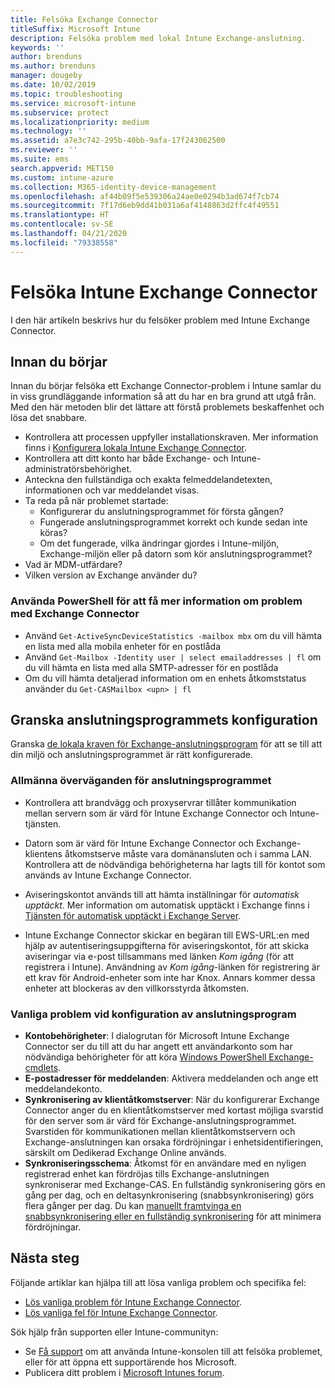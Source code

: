 ```yaml
---
title: Felsöka Exchange Connector
titleSuffix: Microsoft Intune
description: Felsöka problem med lokal Intune Exchange-anslutning.
keywords: ''
author: brenduns
ms.author: brenduns
manager: dougeby
ms.date: 10/02/2019
ms.topic: troubleshooting
ms.service: microsoft-intune
ms.subservice: protect
ms.localizationpriority: medium
ms.technology: ''
ms.assetid: a7e3c742-295b-40bb-9afa-17f243062500
ms.reviewer: ''
ms.suite: ems
search.appverid: MET150
ms.custom: intune-azure
ms.collection: M365-identity-device-management
ms.openlocfilehash: af44b09f5e539306a24ae0e0294b3ad674f7cb74
ms.sourcegitcommit: 7f17d6eb9dd41b031a6af4148863d2ffc4f49551
ms.translationtype: HT
ms.contentlocale: sv-SE
ms.lasthandoff: 04/21/2020
ms.locfileid: "79338558"
---
```

# <a name="troubleshoot-the-intune-exchange-connector"></a>Felsöka Intune Exchange Connector

I den här artikeln beskrivs hur du felsöker problem med Intune Exchange Connector.

## <a name="before-you-start"></a>Innan du börjar

Innan du börjar felsöka ett Exchange Connector-problem i Intune samlar du in viss grundläggande information så att du har en bra grund att utgå från. Med den här metoden blir det lättare att förstå problemets beskaffenhet och lösa det snabbare.

- Kontrollera att processen uppfyller installationskraven. Mer information finns i [Konfigurera lokala Intune Exchange Connector](exchange-connector-install.md).
- Kontrollera att ditt konto har både Exchange- och Intune-administratörsbehörighet.
- Anteckna den fullständiga och exakta felmeddelandetexten, informationen och var meddelandet visas.
- Ta reda på när problemet startade: 
  - Konfigurerar du anslutningsprogrammet för första gången? 
  - Fungerade anslutningsprogrammet korrekt och kunde sedan inte köras?
  - Om det fungerade, vilka ändringar gjordes i Intune-miljön, Exchange-miljön eller på datorn som kör anslutningsprogrammet?
- Vad är MDM-utfärdare?
- Vilken version av Exchange använder du?

### <a name="use-powershell-to-get-more-data-on-exchange-connector-issues"></a>Använda PowerShell för att få mer information om problem med Exchange Connector

- Använd `Get-ActiveSyncDeviceStatistics -mailbox mbx` om du vill hämta en lista med alla mobila enheter för en postlåda
- Använd `Get-Mailbox -Identity user | select emailaddresses | fl` om du vill hämta en lista med alla SMTP-adresser för en postlåda
- Om du vill hämta detaljerad information om en enhets åtkomststatus använder du `Get-CASMailbox <upn> | fl`

## <a name="review-the-connector-configuration"></a>Granska anslutningsprogrammets konfiguration

Granska [de lokala kraven för Exchange-anslutningsprogram](exchange-connector-install.md#intune-exchange-connector-requirements) för att se till att din miljö och anslutningsprogrammet är rätt konfigurerade. 

### <a name="general-considerations-for-the-connector"></a>Allmänna överväganden för anslutningsprogrammet

- Kontrollera att brandvägg och proxyservrar tillåter kommunikation mellan servern som är värd för Intune Exchange Connector och Intune-tjänsten.

- Datorn som är värd för Intune Exchange Connector och Exchange-klientens åtkomstserve måste vara domänansluten och i samma LAN. Kontrollera att de nödvändiga behörigheterna har lagts till för kontot som används av Intune Exchange Connector.

- Aviseringskontot används till att hämta inställningar för *automatisk upptäckt*. Mer information om automatisk upptäckt i Exchange finns i [Tjänsten för automatisk upptäckt i Exchange Server](https://docs.microsoft.com/exchange/architecture/client-access/autodiscover?view=exchserver-2016).

- Intune Exchange Connector skickar en begäran till EWS-URL:en med hjälp av autentiseringsuppgifterna för aviseringskontot, för att skicka aviseringar via e-post tillsammans med länken *Kom igång* (för att registrera i Intune). Användning av *Kom igång*-länken för registrering är ett krav för Android-enheter som inte har Knox. Annars kommer dessa enheter att blockeras av den villkorsstyrda åtkomsten.

### <a name="common-issues-for-connector-configurations"></a>Vanliga problem vid konfiguration av anslutningsprogram

- **Kontobehörigheter**: I dialogrutan för Microsoft Intune Exchange Connector ser du till att du har angett ett användarkonto som har nödvändiga behörigheter för att köra [Windows PowerShell Exchange-cmdlets](exchange-connector-install.md#exchange-cmdlet-requirements).
- **E-postadresser för meddelanden**: Aktivera meddelanden och ange ett meddelandekonto.
- **Synkronisering av klientåtkomstserver**: När du konfigurerar Exchange Connector anger du en klientåtkomstserver med kortast möjliga svarstid för den server som är värd för Exchange-anslutningsprogrammet. Svarstiden för kommunikationen mellan klientåtkomstservern och Exchange-anslutningen kan orsaka fördröjningar i enhetsidentifieringen, särskilt om Dedikerad Exchange Online används.
- **Synkroniseringsschema**: Åtkomst för en användare med en nyligen registrerad enhet kan fördröjas tills Exchange-anslutningen synkroniserar med Exchange-CAS. En fullständig synkronisering görs en gång per dag, och en deltasynkronisering (snabbsynkronisering) görs flera gånger per dag. Du kan [manuellt framtvinga en snabbsynkronisering eller en fullständig synkronisering](exchange-connector-install.md#manually-force-a-quick-sync-or-full-sync) för att minimera fördröjningar.

## <a name="next-steps"></a>Nästa steg
Följande artiklar kan hjälpa till att lösa vanliga problem och specifika fel:

- [Lös vanliga problem för Intune Exchange Connector](troubleshoot-exchange-connector-common-problems.md).
- [Lös vanliga fel för Intune Exchange Connector](troubleshoot-exchange-connector-common-errors.md).

Sök hjälp från supporten eller Intune-communityn:

- Se [Få support](../fundamentals/get-support.md) om att använda Intune-konsolen till att felsöka problemet, eller för att öppna ett supportärende hos Microsoft. 
- Publicera ditt problem i [Microsoft Intunes forum](https://social.technet.microsoft.com/Forums/en-US/home?forum=microsoftintuneprod).  

